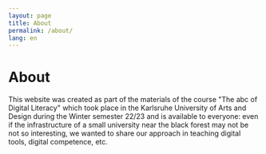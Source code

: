 ```yaml
---
layout: page
title: About
permalink: /about/
lang: en
---
```

# About

This website was created as part of the materials of the course "The abc of Digital Literacy" which took place in the Karlsruhe University of Arts and Design during the Winter semester 22/23 and is available to everyone: even if the infrastructure of a small university near the black forest may not be not so interesting, we wanted to share our approach in teaching digital tools, digital competence, etc.
